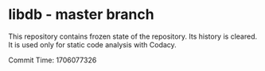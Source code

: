 # libdb - master branch

This repository contains frozen state of the repository.
Its history is cleared. It is used only for static code
analysis with Codacy.

Commit Time: 1706077326